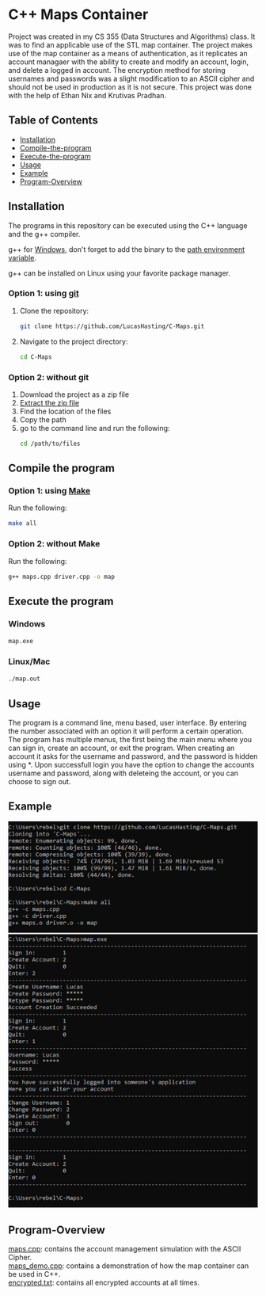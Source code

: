 # C++ Maps Container
Project was created in my CS 355 (Data Structures and Algorithms) class. It was to find an applicable use of the STL map container. The project makes use of the map container as a means of authentication, as it replicates an account managaer with the ability to create and modify an account, login, and delete a logged in account. The encryption method for storing usernames and passwords was a slight modification to an ASCII cipher and should not be used in production as it is not secure. This project was done with the help of Ethan Nix and Krutivas Pradhan.  

## Table of Contents

- [Installation](#installation)
- [Compile-the-program](#compile-the-program)
- [Execute-the-program](#execute-the-program)
- [Usage](#usage)
- [Example](#example)
- [Program-Overview](#program-overview)

## Installation

The programs in this repository can be executed using the C++ language and the g++ compiler.

g++ for [Windows](https://sourceforge.net/projects/mingw/), don't forget to add the binary to the [path environment variable](https://www.architectryan.com/2018/03/17/add-to-the-path-on-windows-10/).

g++ can be installed on Linux using your favorite package manager.

### Option 1: using [git](https://git-scm.com/downloads)
1. Clone the repository:

    ```sh
    git clone https://github.com/LucasHasting/C-Maps.git
    ```

2. Navigate to the project directory:

    ```sh
    cd C-Maps
    ```
    
### Option 2: without git
1. Download the project as a zip file
2. [Extract the zip file](https://www.wikihow.com/Unzip-a-File)
3. Find the location of the files
4. Copy the path
5. go to the command line and run the following:
   ```sh
   cd /path/to/files
   ```

## Compile the program

### Option 1: using [Make](https://www.gnu.org/software/make/)
Run the following:
```sh
make all
```

### Option 2: without Make
Run the following:
```sh
g++ maps.cpp driver.cpp -o map
```

## Execute the program

### Windows
```sh
map.exe
```

### Linux/Mac
```sh
./map.out
```

## Usage
The program is a command line, menu based, user interface. By entering the number associated with an option it will perform a certain operation. The program has multiple menus, the first being the main menu where you can sign in, create an account, or exit the program. When creating an account it asks for the username and password, and the password is hidden using *. Upon successfull login you have the option to change the accounts username and password, along with deleteing the account, or you can choose to sign out.

## Example

![EXAMPLE](examples/example1.png)  
![EXAMPLE](examples/example2.png)  

## Program-Overview
[maps.cpp](): contains the account management simulation with the ASCII Cipher.  
[maps_demo.cpp](): contains a demonstration of how the map container can be used in C++.  
[encrypted.txt](): contains all encrypted accounts at all times.  
